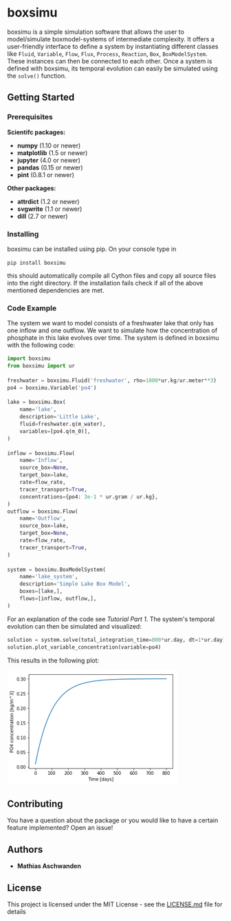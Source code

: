 # boxsimu

boxsimu is a simple simulation software that allows the 
user to model/simulate boxmodel-systems of intermediate complexity.
It offers a user-friendly interface to define a system by instantiating 
different classes like ```Fluid```, ```Variable```, ```Flow```, ```Flux```, 
```Process```, ```Reaction```, ```Box```, ```BoxModelSystem```. These instances 
can then be connected to each other. Once a system is
defined with boxsimu, its temporal evolution can easily be simulated 
using the ```solve()``` function.

## Getting Started

### Prerequisites
**Scientifc packages:**<br>
- **numpy** (1.10 or newer)
- **matplotlib** (1.5 or newer)
- **jupyter** (4.0 or newer)
- **pandas** (0.15 or newer)
- **pint** (0.8.1 or newer)

**Other packages:**<br>
- **attrdict** (1.2 or newer)
- **svgwrite** (1.1 or newer)
- **dill** (2.7 or newer)

### Installing

boxsimu can be installed using pip. On your console type in

```pip install boxsimu```

this should automatically compile all Cython files and copy all source 
files into the right directory. If the installation fails check if all 
of the above mentioned dependencies are met.

### Code Example
The system we want to model consists of a freshwater lake that only has 
one inflow and one outflow. We want to simulate how the concentration 
of phosphate in this lake evolves over time. The system is defined 
in boxsimu with the following code:

```python
import boxsimu 
from boxsimu import ur

freshwater = boxsimu.Fluid('freshwater', rho=1000*ur.kg/ur.meter**3)
po4 = boxsimu.Variable('po4')

lake = boxsimu.Box(
    name='lake',
    description='Little Lake',
    fluid=freshwater.q(m_water),
    variables=[po4.q(m_0)],
)

inflow = boxsimu.Flow(
    name='Inflow', 
    source_box=None,
    target_box=lake,
    rate=flow_rate,
    tracer_transport=True,
    concentrations={po4: 3e-1 * ur.gram / ur.kg}, 
)
outflow = boxsimu.Flow(
    name='Outflow',
    source_box=lake,
    target_box=None,
    rate=flow_rate,
    tracer_transport=True,
)

system = boxsimu.BoxModelSystem(
    name='lake_system', 
    description='Simple Lake Box Model',
    boxes=[lake,], 
    flows=[inflow, outflow,],
)
```
For an explanation of the code see *Tutorial Part 1*.
The system's temporal evolution can then be simulated and visualized:

```python
solution = system.solve(total_integration_time=800*ur.day, dt=1*ur.day)
solution.plot_variable_concentration(variable=po4)
```
This results in the following plot:

![PO4 concentration as a function of time](https://github.com/maschwanden/boxsimu/raw/master/img/tutorial1_simulation_po4_plot.png)

## Contributing
You have a question about the package or you would like to have a certain feature implemented? Open an issue!
## Authors

* **Mathias Aschwanden** 

## License

This project is licensed under the MIT License - see the [LICENSE.md](LICENSE.md) file for details






